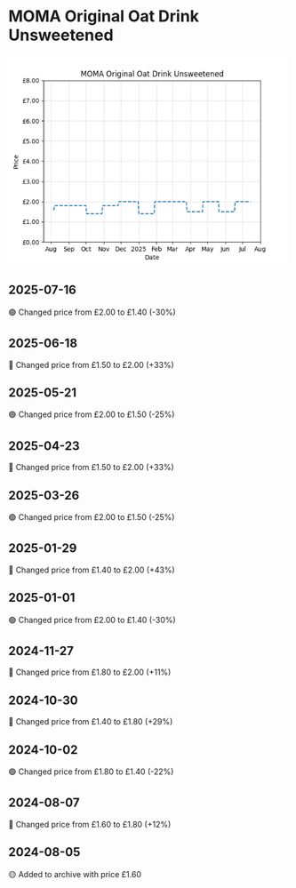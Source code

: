 # MOMA Original Oat Drink Unsweetened
![](charts/product-511957011.png)
## 2025-07-16
🟢 Changed price from £2.00 to £1.40 (-30%)
## 2025-06-18
🔴 Changed price from £1.50 to £2.00 (+33%)
## 2025-05-21
🟢 Changed price from £2.00 to £1.50 (-25%)
## 2025-04-23
🔴 Changed price from £1.50 to £2.00 (+33%)
## 2025-03-26
🟢 Changed price from £2.00 to £1.50 (-25%)
## 2025-01-29
🔴 Changed price from £1.40 to £2.00 (+43%)
## 2025-01-01
🟢 Changed price from £2.00 to £1.40 (-30%)
## 2024-11-27
🔴 Changed price from £1.80 to £2.00 (+11%)
## 2024-10-30
🔴 Changed price from £1.40 to £1.80 (+29%)
## 2024-10-02
🟢 Changed price from £1.80 to £1.40 (-22%)
## 2024-08-07
🔴 Changed price from £1.60 to £1.80 (+12%)
## 2024-08-05
🟡 Added to archive with price £1.60